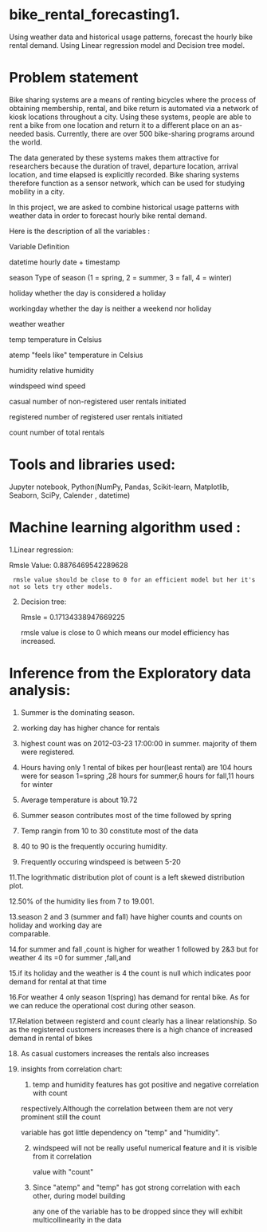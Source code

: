 # bike_rental_forecasting1.
Using weather data and historical usage patterns, forecast the hourly bike rental demand.  Using Linear regression model and Decision tree model. 

# Problem statement

Bike sharing systems are a means of renting bicycles where the process of obtaining membership, rental, and bike return is automated via a network of kiosk locations throughout a city. Using these systems, people are able to rent a bike from one location and return it to a different place on an as-needed basis. Currently, there are over 500 bike-sharing programs around the world.

The data generated by these systems makes them attractive for researchers because the duration of travel, departure location, arrival location, and time elapsed is explicitly recorded. Bike sharing systems therefore function as a sensor network, which can be used for studying mobility in a city. 


In this project, we are asked to combine historical usage patterns with weather data in order to forecast hourly bike rental demand. 


Here is the description of all the variables : 
 

Variable                                  Definition 

datetime                                  hourly date + timestamp 

season                                    Type of season (1 = spring, 2 = summer, 3 = fall, 4 =                                                                                                 winter) 

holiday                                   whether the day is considered a holiday 

workingday                                whether the day is neither a weekend nor holiday 

weather                                   weather 

temp                                      temperature in Celsius 

atemp                                     "feels like" temperature in Celsius 

humidity                                  relative humidity 

windspeed                                 wind speed 

casual                                    number of non-registered user rentals initiated 

registered                                number of registered user rentals initiated 

count                                     number of total rentals 


# Tools and libraries used:

Jupyter notebook, Python(NumPy, Pandas, Scikit-learn, Matplotlib, Seaborn, SciPy, Calender , datetime)


# Machine learning algorithm used :

1.Linear regression:

   Rmsle Value:    0.8876469542289628

     rmsle value should be close to 0 for an efficient model but her it's not so lets try other models.
 
2. Decision tree:
   
   Rmsle    = 0.17134338947669225

      rmsle value is close to 0 which means our model efficiency has increased.





# Inference from the Exploratory data analysis:


1. Summer is the dominating season.

2. working day has higher chance for rentals

3. highest count was on 2012-03-23 17:00:00 in summer. majority of them were registered.

4. Hours having only 1 rental of bikes per hour(least rental) are 104 hours were for season            1=spring ,28 hours for summer,6 hours for fall,11 hours for winter

6. Average temperature is about 19.72

7. Summer season contributes most of the time followed by spring

8. Temp rangin from 10 to 30 constitute most of the data

9. 40 to 90 is the frequently occuring humidity.

10. Frequently occuring windspeed is between 5-20

11.The logrithmatic distribution plot of count is a left skewed distribution plot.

12.50% of the humidity lies from 7 to 19.001.

13.season 2 and 3 (summer and fall) have higher counts and counts on holiday and working day are   
comparable.

14.for summer and fall ,count is higher for weather 1 followed by 2&3 but for weather 4 its =0 for    summer ,fall,and 

15.if its holiday and the weather is 4 the count is null which indicates poor demand for rental at    that time

16.For weather 4 only season 1(spring) has demand for rental bike. As for we can reduce the operational cost during other season.

17.Relation between registerd and count clearly has a linear relationship. So as the registered customers increases there is a high chance of increased demand in rental of bikes

18. As casual customers increases the rentals also increases

18. insights from correlation chart:

     1. temp and humidity features has got positive and negative correlation with count 
     
     respectively.Although the correlation between them are not very prominent still the count 
      
      variable has got little dependency on "temp" and "humidity".

    2. windspeed will not be really useful numerical feature and it is visible from it correlation 
    
       value with "count"

    3. Since "atemp" and "temp" has got strong correlation with each other, during model building 
    
       any one of the variable has to be dropped since they will exhibit multicollinearity in the          data










 
